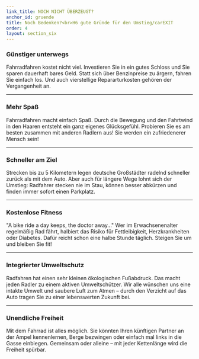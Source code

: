 ```yaml
---
link_title: NOCH NICHT ÜBERZEUGT?
anchor_id: gruende
title: Noch Bedenken?<br>H6 gute Gründe für den Umstieg/carEXIT
order: 4
layout: section_six
---
```


### Günstiger unterwegs
Fahrradfahren kostet nicht viel. Investieren Sie in ein gutes Schloss und Sie sparen dauerhaft bares Geld. Statt sich über Benzinpreise zu ärgern, fahren Sie einfach los. Und auch vierstellige Repararturkosten gehören der Vergangenheit an.

***

### Mehr Spaß
Fahrradfahren macht einfach Spaß. Durch die Bewegung und den Fahrtwind in den Haaren entsteht ein ganz eigenes Glücksgefühl. Probieren Sie es am besten zusammen mit anderen Radlern aus! Sie werden ein zufriedenerer Mensch sein!

***

### Schneller am Ziel
Strecken bis zu 5 Kilometern legen deutsche Großstädter radelnd schneller zurück als mit dem Auto. Aber auch für längere Wege lohnt sich der Umstieg: Radfahrer stecken nie im Stau, können besser abkürzen und finden immer sofort einen Parkplatz.

***

### Kostenlose Fitness
"A bike ride a day keeps, the doctor away…"
Wer im Erwachsenenalter regelmäßig Rad fährt, halbiert das Risiko für Fettleibigkeit, Herzkrankheiten oder Diabetes. Dafür reicht schon eine halbe Stunde täglich. Steigen Sie um und bleiben Sie fit!

***

### Integrierter Umweltschutz
Radfahren hat einen sehr kleinen ökologischen Fußabdruck. Das macht jeden Radler zu einem aktiven Umweltschützer. Wir alle wünschen uns eine intakte Umwelt und saubere Luft zum Atmen – durch den Verzicht auf das Auto tragen Sie zu einer lebenswerten Zukunft bei.

***

### Unendliche Freiheit
Mit dem Fahrrad ist alles möglich. Sie könnten Ihren künftigen Partner an der Ampel kennenlernen, Berge bezwingen oder einfach mal links in die Gasse einbiegen. Gemeinsam oder alleine – mit jeder Kettenlänge wird die Freiheit spürbar.
